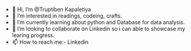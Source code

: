 - 👋 Hi, I’m @Truptiben Kapaletiya
- 👀 I’m interested in readings, codeing, crafts.
- 🌱 I’m currently learning about python and Database for data analysis.
- 💞️ I’m looking to collaborate on Linkedin so i can able to showcase my learing progress.
- 📫 How to reach me:- Linkedin

<!---
RajTrupti/RajTrupti is a ✨ special ✨ repository because its `README.md` (this file) appears on your GitHub profile.
You can click the Preview link to take a look at your changes.
--->
